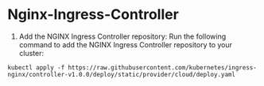# Nginx-Ingress-Controller

1. Add the NGINX Ingress Controller repository: Run the following command to add the NGINX Ingress Controller repository to your cluster:

```
kubectl apply -f https://raw.githubusercontent.com/kubernetes/ingress-nginx/controller-v1.0.0/deploy/static/provider/cloud/deploy.yaml
```
